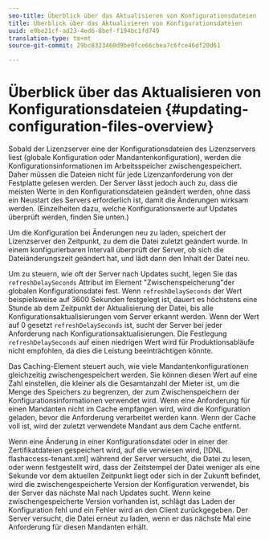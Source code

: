 ```yaml
---
seo-title: Überblick über das Aktualisieren von Konfigurationsdateien
title: Überblick über das Aktualisieren von Konfigurationsdateien
uuid: e9be21cf-ad23-4ed6-8bef-f194bc1fd749
translation-type: tm+mt
source-git-commit: 29bc8323460d9be0fce66cbea7c6fce46df20d61

---
```



# Überblick über das Aktualisieren von Konfigurationsdateien {#updating-configuration-files-overview}

Sobald der Lizenzserver eine der Konfigurationsdateien des Lizenzservers liest (globale Konfiguration oder Mandantenkonfiguration), werden die Konfigurationsinformationen im Arbeitsspeicher zwischengespeichert. Daher müssen die Dateien nicht für jede Lizenzanforderung von der Festplatte gelesen werden. Der Server lässt jedoch auch zu, dass die meisten Werte in den Konfigurationsdateien geändert werden, ohne dass ein Neustart des Servers erforderlich ist, damit die Änderungen wirksam werden. (Einzelheiten dazu, welche Konfigurationswerte auf Updates überprüft werden, finden Sie unten.)

Um die Konfiguration bei Änderungen neu zu laden, speichert der Lizenzserver den Zeitpunkt, zu dem die Datei zuletzt geändert wurde. In einem konfigurierbaren Intervall überprüft der Server, ob sich die Dateiänderungszeit geändert hat, und lädt dann den Inhalt der Datei neu.

Um zu steuern, wie oft der Server nach Updates sucht, legen Sie das `refreshDelaySeconds` Attribut im Element &quot;Zwischenspeicherung&quot;der globalen Konfigurationsdatei fest. Wenn `refreshDelaySeconds` der Wert beispielsweise auf 3600 Sekunden festgelegt ist, dauert es höchstens eine Stunde ab dem Zeitpunkt der Aktualisierung der Datei, bis alle Konfigurationsaktualisierungen vom Server erkannt werden. Wenn der Wert auf 0 gesetzt `refreshDelaySeconds` ist, sucht der Server bei jeder Anforderung nach Konfigurationsaktualisierungen. Die Festlegung `refreshDelaySeconds` auf einen niedrigen Wert wird für Produktionsabläufe nicht empfohlen, da dies die Leistung beeinträchtigen könnte.

Das Caching-Element steuert auch, wie viele Mandantenkonfigurationen gleichzeitig zwischengespeichert werden. Sie können diesen Wert auf eine Zahl einstellen, die kleiner als die Gesamtanzahl der Mieter ist, um die Menge des Speichers zu begrenzen, der zum Zwischenspeichern der Konfigurationsinformationen verwendet wird. Wenn eine Anforderung für einen Mandanten nicht im Cache empfangen wird, wird die Konfiguration geladen, bevor die Anforderung verarbeitet werden kann. Wenn der Cache voll ist, wird der zuletzt verwendete Mandant aus dem Cache entfernt.

Wenn eine Änderung in einer Konfigurationsdatei oder in einer der Zertifikatdateien gespeichert wird, auf die verwiesen wird, [!DNL flashaccess-tenant.xml] während der Server versucht, die Datei zu lesen, oder wenn festgestellt wird, dass der Zeitstempel der Datei weniger als eine Sekunde vor dem aktuellen Zeitpunkt liegt oder sich in der Zukunft befindet, wird die zwischengespeicherte Version der Konfiguration verwendet, bis der Server das nächste Mal nach Updates sucht. Wenn keine zwischengespeicherte Version vorhanden ist, schlägt das Laden der Konfiguration fehl und ein Fehler wird an den Client zurückgegeben. Der Server versucht, die Datei erneut zu laden, wenn er das nächste Mal eine Anforderung für diesen Mandanten erhält.
